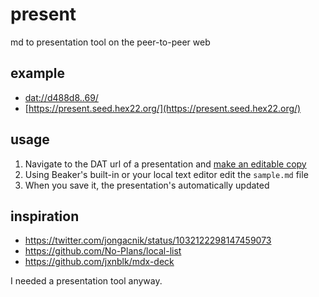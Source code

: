 # present
md to presentation tool on the peer-to-peer web

## example

- [dat://d488d8..69/](dat://d488d85973ed2e3966e0a1a1e12e4390784a2077bb5a30bc626d82ad698f4069/)
- [https://present.seed.hex22.org/](https://present.seed.hex22.org/)

## usage
1. Navigate to the DAT url of a presentation and [make an editable copy](https://beakerbrowser.com/docs/tour/#forking-or-copying-a-website)
2. Using Beaker's built-in or your local text editor edit the `sample.md` file
3. When you save it, the presentation's automatically updated

## inspiration

- https://twitter.com/jongacnik/status/1032122298147459073
- https://github.com/No-Plans/local-list
- https://github.com/jxnblk/mdx-deck

I needed a presentation tool anyway.
